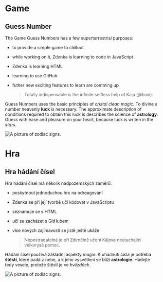 
# Game

## Guess Number

The Game Guess Numbers has a few superterrestrial purposes:
  - to provide a simple game to chillout
  - while working on it, Zdenka is learning to code in JavaScript
  - Zdenka is learning HTML
  - learning to use GitHub
  - futher new exciting features to learn are comming up
 
      >Totally indispensable is the infinite selfless help of Kaja (@hovi).
 
Guess Numbers uses the basic principles of *cristal clean magic*. To divine a number heavenly **luck** is necessary. The approximate  description of conditions required to obtain this luck is describes the science of **astrology**. Guess with ease and pleasure on your  heart, because luck is writen in the *stars*.

![A picture of zodiac signs.](https://api.time.com/wp-content/uploads/2018/06/zodiac-history-astrology-signs.jpg)

# Hra

## Hra hádání čísel

Hra hádání čísel má několik nadpozemských záměrů:
  - poskytnout jednoduchou hru na odreagování
  - Zdenka se při její tvorbě učí kódovat v JavaScriptu
  - seznamuje se s HTML
  - učí se zacházet s GitHubem
  - více nových zajímavostí se jistě ještě ukáže
    
    > Nepostradatelná je při Zdenčině učení Kájova neutuchající velkorysá pomoc.
    
Hádání čísel používá základní aspekty *magie*. K uhádnutí čísla je potřeba **štěstí**, které padá z nebe, a k jeho vysvětlení se blíží **astrologie**.  Hádejte tedy vesele, protože štěstí je ve *hvězdách*.  

![A picture of zodiac signs.](https://api.time.com/wp-content/uploads/2018/06/zodiac-history-astrology-signs.jpg)



